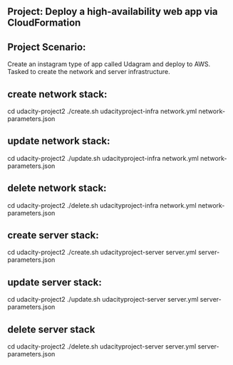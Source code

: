 ## Project: Deploy a high-availability web app via CloudFormation

## Project Scenario: 
Create an instagram type of app called Udagram and deploy to AWS. 
Tasked to create the network and server infrastructure. 

## create network stack: 
cd udacity-project2
./create.sh udacityproject-infra network.yml network-parameters.json

## update network stack: 
cd udacity-project2
./update.sh udacityproject-infra network.yml network-parameters.json

## delete network stack: 
cd udacity-project2
./delete.sh udacityproject-infra network.yml network-parameters.json

## create server stack: 
cd udacity-project2
./create.sh udacityproject-server server.yml server-parameters.json

## update server stack:
cd udacity-project2
./update.sh udacityproject-server server.yml server-parameters.json

## delete server stack
cd udacity-project2
./delete.sh udacityproject-server server.yml server-parameters.json

